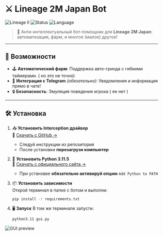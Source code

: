 # ⚔️ Lineage 2M Japan Bot

![Lineage II](https://img.shields.io/badge/Lineage2-Mobile_JP-red?style=for-the-badge&logo=android)
![Status](https://img.shields.io/badge/status-Active-green?style=for-the-badge)
![Language](https://img.shields.io/badge/language-Python-blue?style=for-the-badge&logo=python)

> 🧠 Анти-интеллектуальный бот-помощник для **Lineage 2M Japan**: автоматизация, фарм, и многое (малое) другое!

---

## 🚀 Возможности

- 🕹 **Автоматический фарм**: Поддержка авто-гринда с гибкими таймерами. ( но это не точно)
- 📨 **Интеграция с Telegram** *(обязательно)*: Уведомления и информация прямо в чате!
- 🔒 **Безопасность**: Эмуляция поведения игрока ( ее нет )

---

## 🛠 Установка

1. 📥 **Установить Interception драйвер**  
   🔗 [Скачать с GitHub →](https://github.com/oblitum/Interception)  
   - Следуй инструкции из репозитория  
   - После установки **перезагрузи компьютер**

2. 🐍 **Установить Python 3.11.5**  
   🔗 [Скачать с официального сайта →](https://www.python.org/downloads/release/python-3115/)  
   - При установке **обязательно активируй опцию** `Add Python to PATH`

3. 📦 **Установить зависимости**  
   Открой терминал в папке с ботом и выполни:

   ```bash
   pip install -r requirements.txt

4. 🖥 **Запуск**
   В том же терминале запусти:

   ```bash
   python3.11 gui.py

![GUI preview](assets/gui.png)
